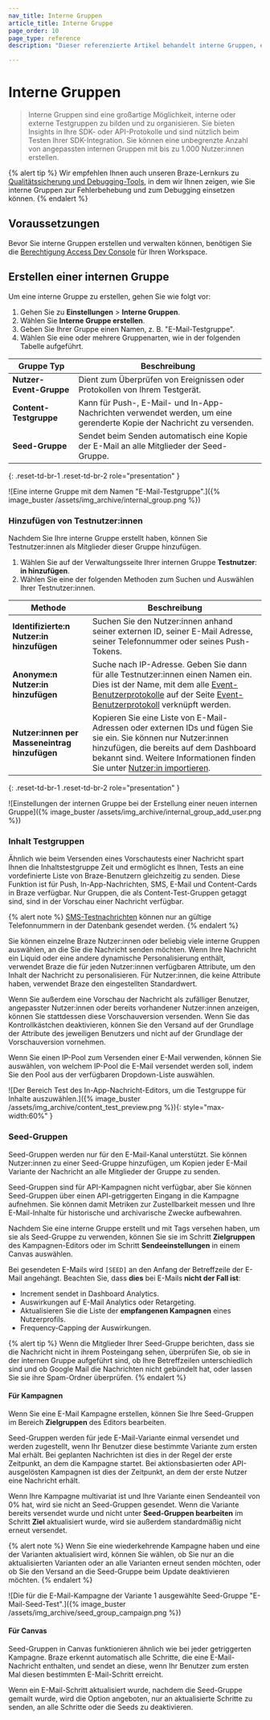 ```yaml
---
nav_title: Interne Gruppen
article_title: Interne Gruppe
page_order: 10
page_type: reference
description: "Dieser referenzierte Artikel behandelt interne Gruppen, eine großartige Möglichkeit, um beim Testen der SDK-Integration Insights in die SDK- oder API-Protokolle Ihres Testgeräts zu erhalten."

---
```


# Interne Gruppen

> Interne Gruppen sind eine großartige Möglichkeit, interne oder externe Testgruppen zu bilden und zu organisieren. Sie bieten Insights in Ihre SDK- oder API-Protokolle und sind nützlich beim Testen Ihrer SDK-Integration. Sie können eine unbegrenzte Anzahl von angepassten internen Gruppen mit bis zu 1.000 Nutzer:innen erstellen.

{% alert tip %}
Wir empfehlen Ihnen auch unseren Braze-Lernkurs zu [Qualitätssicherung und Debugging-Tools](https://learning.braze.com/quality-assurance-and-debugging-tools-in-the-dashboard/), in dem wir Ihnen zeigen, wie Sie interne Gruppen zur Fehlerbehebung und zum Debugging einsetzen können.
{% endalert %}

## Voraussetzungen

Bevor Sie interne Gruppen erstellen und verwalten können, benötigen Sie die [Berechtigung Access Dev Console]({{site.baseurl}}/user_guide/administrative/manage_your_braze_users/user_permissions/#limited-and-team-role-permissions) für Ihren Workspace.

## Erstellen einer internen Gruppe

Um eine interne Gruppe zu erstellen, gehen Sie wie folgt vor: 

1. Gehen Sie zu **Einstellungen** > **Interne Gruppen**.
2. Wählen Sie **Interne Gruppe erstellen**.
3. Geben Sie Ihrer Gruppe einen Namen, z. B. "E-Mail-Testgruppe".
4. Wählen Sie eine oder mehrere Gruppenarten, wie in der folgenden Tabelle aufgeführt.

| Gruppe Typ         | Beschreibung                                                                                 |
|--------------------|---------------------------------------------------------------------------------------------|
| **Nutzer-Event-Gruppe**   | Dient zum Überprüfen von Ereignissen oder Protokollen von Ihrem Testgerät.                                    |
| **Content-Testgruppe** | Kann für Push-, E-Mail- und In-App-Nachrichten verwendet werden, um eine gerenderte Kopie der Nachricht zu versenden. |
| **Seed-Gruppe**         | Sendet beim Senden automatisch eine Kopie der E-Mail an alle Mitglieder der Seed-Gruppe.               |
{: .reset-td-br-1 .reset-td-br-2 role="presentation" }

![Eine interne Gruppe mit dem Namen "E-Mail-Testgruppe".]({% image_buster /assets/img_archive/internal_group.png %})

### Hinzufügen von Testnutzer:innen

Nachdem Sie Ihre interne Gruppe erstellt haben, können Sie Testnutzer:innen als Mitglieder dieser Gruppe hinzufügen. 

1. Wählen Sie auf der Verwaltungsseite Ihrer internen Gruppe **Testnutzer**: **in hinzufügen**.
2. Wählen Sie eine der folgenden Methoden zum Suchen und Auswählen Ihrer Testnutzer:innen.

| Methode                  | Beschreibung                                                                                                                                                                                                                                          |
|-------------------------|------------------------------------------------------------------------------------------------------------------------------------------------------------------------------------------------------------------------------------------------------|
| **Identifizierte:n Nutzer:in hinzufügen** | Suchen Sie den Nutzer:innen anhand seiner externen ID, seiner E-Mail Adresse, seiner Telefonnummer oder seines Push-Tokens.                                                                                                                                                           |
| **Anonyme:n Nutzer:in hinzufügen**  | Suche nach IP-Adresse. Geben Sie dann für alle Testnutzer:innen einen Namen ein. Dies ist der Name, mit dem alle [Event-Benutzerprotokolle]({{site.baseurl}}/user_guide/administrative/app_settings/event_user_log_tab/) auf der Seite [Event-Benutzerprotokoll]({{site.baseurl}}/user_guide/administrative/app_settings/event_user_log_tab/) verknüpft werden. |
| **Nutzer:innen per Masseneintrag hinzufügen**      | Kopieren Sie eine Liste von E-Mail-Adressen oder externen IDs und fügen Sie sie ein. Sie können nur Nutzer:innen hinzufügen, die bereits auf dem Dashboard bekannt sind. Weitere Informationen finden Sie unter [Nutzer:in importieren]({{site.baseurl}}/user_guide/data/user_data_collection/user_import/).          |
{: .reset-td-br-1 .reset-td-br-2 role="presentation" }

![Einstellungen der internen Gruppe bei der Erstellung einer neuen internen Gruppe]({% image_buster /assets/img_archive/internal_group_add_user.png %})

### Inhalt Testgruppen

Ähnlich wie beim Versenden eines Vorschautests einer Nachricht spart Ihnen die Inhaltstestgruppe Zeit und ermöglicht es Ihnen, Tests an eine vordefinierte Liste von Braze-Benutzern gleichzeitig zu senden. Diese Funktion ist für Push, In-App-Nachrichten, SMS, E-Mail und Content-Cards in Braze verfügbar. Nur Gruppen, die als Content-Test-Gruppen getaggt sind, sind in der Vorschau einer Nachricht verfügbar.

{% alert note %}
[SMS-Testnachrichten]({{site.baseurl}}/user_guide/message_building_by_channel/sms/) können nur an gültige Telefonnummern in der Datenbank gesendet werden.
{% endalert %}

Sie können einzelne Braze Nutzer:innen oder beliebig viele interne Gruppen auswählen, an die Sie die Nachricht senden möchten. Wenn Ihre Nachricht ein Liquid oder eine andere dynamische Personalisierung enthält, verwendet Braze die für jeden Nutzer:innen verfügbaren Attribute, um den Inhalt der Nachricht zu personalisieren. Für Nutzer:innen, die keine Attribute haben, verwendet Braze den eingestellten Standardwert.

Wenn Sie außerdem eine Vorschau der Nachricht als zufälliger Benutzer, angepasster Nutzer:innen oder bereits vorhandener Nutzer:innen anzeigen, können Sie stattdessen diese Vorschauversion versenden. Wenn Sie das Kontrollkästchen deaktivieren, können Sie den Versand auf der Grundlage der Attribute des jeweiligen Benutzers und nicht auf der Grundlage der Vorschauversion vornehmen.

Wenn Sie einen IP-Pool zum Versenden einer E-Mail verwenden, können Sie auswählen, von welchem IP-Pool die E-Mail versendet werden soll, indem Sie den Pool aus der verfügbaren Dropdown-Liste auswählen.

![Der Bereich Test des In-App-Nachricht-Editors, um die Testgruppe für Inhalte auszuwählen.]({% image_buster /assets/img_archive/content_test_preview.png %}){: style="max-width:60%" }

### Seed-Gruppen

Seed-Gruppen werden nur für den E-Mail-Kanal unterstützt. Sie können Nutzer:innen zu einer Seed-Gruppe hinzufügen, um Kopien jeder E-Mail Variante der Nachricht an alle Mitglieder der Gruppe zu senden.

Seed-Gruppen sind für API-Kampagnen nicht verfügbar, aber Sie können Seed-Gruppen über einen API-getriggerten Eingang in die Kampagne aufnehmen. Sie können damit Metriken zur Zustellbarkeit messen und Ihre E-Mail-Inhalte für historische und archivarische Zwecke aufbewahren. 

Nachdem Sie eine interne Gruppe erstellt und mit Tags versehen haben, um sie als Seed-Gruppe zu verwenden, können Sie sie im Schritt **Zielgruppen** des Kampagnen-Editors oder im Schritt **Sendeeinstellungen** in einem Canvas auswählen. 

Bei gesendeten E-Mails wird `[SEED]` an den Anfang der Betreffzeile der E-Mail angehängt. Beachten Sie, dass **dies** bei E-Mails **nicht der Fall ist**:

- Increment sendet in Dashboard Analytics.
- Auswirkungen auf E-Mail Analytics oder Retargeting. 
- Aktualisieren Sie die Liste der **empfangenen Kampagnen** eines Nutzerprofils.
- Frequency-Capping der Auswirkungen.

{% alert tip %}
Wenn die Mitglieder Ihrer Seed-Gruppe berichten, dass sie die Nachricht nicht in ihrem Posteingang sehen, überprüfen Sie, ob sie in der internen Gruppe aufgeführt sind, ob Ihre Betreffzeilen unterschiedlich sind und ob Google Mail die Nachrichten nicht gebündelt hat, oder lassen Sie sie ihre Spam-Ordner überprüfen.
{% endalert %}

#### Für Kampagnen

Wenn Sie eine E-Mail Kampagne erstellen, können Sie Ihre Seed-Gruppen im Bereich **Zielgruppen** des Editors bearbeiten.

Seed-Gruppen werden für jede E-Mail-Variante einmal versendet und werden zugestellt, wenn Ihr Benutzer diese bestimmte Variante zum ersten Mal erhält. Bei geplanten Nachrichten ist dies in der Regel der erste Zeitpunkt, an dem die Kampagne startet. Bei aktionsbasierten oder API-ausgelösten Kampagnen ist dies der Zeitpunkt, an dem der erste Nutzer eine Nachricht erhält.

Wenn Ihre Kampagne multivariat ist und Ihre Variante einen Sendeanteil von 0% hat, wird sie nicht an Seed-Gruppen gesendet. Wenn die Variante bereits versendet wurde und nicht unter **Seed-Gruppen bearbeiten** im Schritt **Ziel** aktualisiert wurde, wird sie außerdem standardmäßig nicht erneut versendet.

{% alert note %}
Wenn Sie eine wiederkehrende Kampagne haben und eine der Varianten aktualisiert wird, können Sie wählen, ob Sie nur an die aktualisierten Varianten oder an alle Varianten erneut senden möchten, oder ob Sie den Versand an die Seed-Gruppe beim Update deaktivieren möchten.
{% endalert %}

![Die für die E-Mail-Kampagne der Variante 1 ausgewählte Seed-Gruppe "E-Mail-Seed-Test".]({% image_buster /assets/img_archive/seed_group_campaign.png %})

#### Für Canvas

Seed-Gruppen in Canvas funktionieren ähnlich wie bei jeder getriggerten Kampagne. Braze erkennt automatisch alle Schritte, die eine E-Mail-Nachricht enthalten, und sendet an diese, wenn Ihr Benutzer zum ersten Mal diesen bestimmten E-Mail-Schritt erreicht.

Wenn ein E-Mail-Schritt aktualisiert wurde, nachdem die Seed-Gruppe gemailt wurde, wird die Option angeboten, nur an aktualisierte Schritte zu senden, an alle Schritte oder die Seeds zu deaktivieren.

